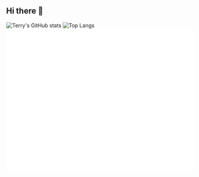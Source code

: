 ## Hi there 👋
![Terry's GitHub stats](https://github-readme-stats.vercel.app/api?username=KBowei&show_icons=true&theme=radical)
![Top Langs](https://github-readme-stats.vercel.app/api/top-langs/?username=KBowei)
![Metrics](/github-metrics.svg)
<!--
**KBowei/KBowei** is a ✨ _special_ ✨ repository because its `README.md` (this file) appears on your GitHub profile.

Here are some ideas to get you started:

- 🔭 I’m currently working on ...
- 🌱 I’m currently learning ...
- 👯 I’m looking to collaborate on ...
- 🤔 I’m looking for help with ...
- 💬 Ask me about ...
- 📫 How to reach me: ...
- 😄 Pronouns: ...
- ⚡ Fun fact: ...
-->

